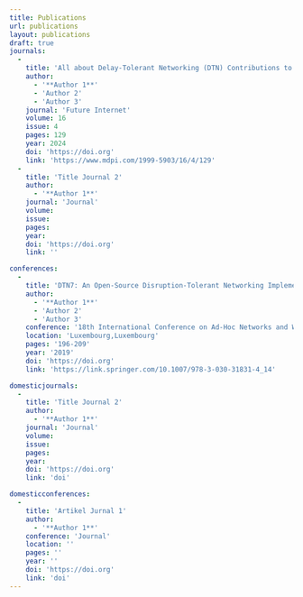 ```yaml
---
title: Publications
url: publications
layout: publications
draft: true
journals:
  -
    title: 'All about Delay-Tolerant Networking (DTN) Contributions to Future Internet'
    author:
      - '**Author 1**'
      - 'Author 2'
      - 'Author 3'
    journal: 'Future Internet'
    volume: 16
    issue: 4
    pages: 129
    year: 2024
    doi: 'https://doi.org'
    link: 'https://www.mdpi.com/1999-5903/16/4/129'
  -
    title: 'Title Journal 2'
    author:
      - '**Author 1**'
    journal: 'Journal'
    volume:
    issue:
    pages:
    year:
    doi: 'https://doi.org'
    link: ''

conferences:
  -
    title: 'DTN7: An Open-Source Disruption-Tolerant Networking Implementation of Bundle Protocol 7'
    author:
      - '**Author 1**'
      - 'Author 2'
      - 'Author 3'
    conference: '18th International Conference on Ad-Hoc Networks and Wireless, ADHOC-NOW 2019'
    location: 'Luxembourg,Luxembourg'
    pages: '196-209'
    year: '2019'
    doi: 'https://doi.org'
    link: 'https://link.springer.com/10.1007/978-3-030-31831-4_14'

domesticjournals:
  -
    title: 'Title Journal 2'
    author:
      - '**Author 1**'
    journal: 'Journal'
    volume:
    issue:
    pages:
    year:
    doi: 'https://doi.org'
    link: 'doi'

domesticconferences:
  -
    title: 'Artikel Jurnal 1'
    author:
      - '**Author 1**'
    conference: 'Journal'
    location: ''
    pages: ''
    year: ''
    doi: 'https://doi.org'
    link: 'doi'
---
```

